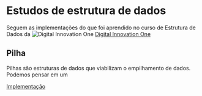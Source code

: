 # Estudos de estrutura de dados

Seguem as implementações do que foi aprendido no curso de Estrutura de Dados da ![Digital Innovation One](https://avatars.githubusercontent.com/u/26231823?s=40&v=4) [Digital Innovation One](https://github.com/digitalinnovationone)

## Pilha

Pilhas são estruturas de dados que viabilizam o empilhamento de dados. Podemos pensar em um

[Implementação](src/stack/NodeMain.java)